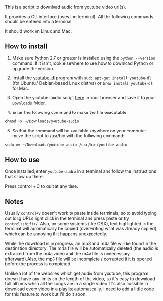 This is a script to download audio from youtube video url(s).

It provides a CLI interface (uses the terminal). All the following commands should be entered into a terminal.

It should work on Linux and Mac.

## How to install

1. Make sure Python 2.7 or greater is installed using the `python --version` command. If it isn't, look elsewhere to see how to download Python or upgrade the version.

2. Install the [youtube-dl](https://rg3.github.io/youtube-dl/) program with `sudo apt-get install youtube-dl` (for Ubuntu / Debian-based Linux distros) or `brew install youtube-dl` for Mac. 

3. Open the youtube-audio script [here](https://raw.githubusercontent.com/MaxPleaner/youtube-audio-downloader/master/youtube-audio) in your browser and save it to your `Downloads` folder.

4. Enter the following command to make the file executable:
```txt
chmod +x ~/Downloads/youtube-audio
```
5. So that the command will be available anywhere on your computer, move the script to /usr/bin with the following command:
```txt
sudo mv ~/Downloads/youtube-audio /usr/bin/youtube-audio
```

## How to use

Once installed, enter `youtube-audio` in a terminal and follow the instructions that show up there. 

Press control + C to quit at any time. 

## Notes

Usually `control+V` doesn't work to paste inside terminals, so to avoid typing out long URLs right click in the terminal and press paste or try `control+shift+V`. Also, on some systems (like OSX), text highlighted in the terminal will automatically be copied (overwriting what was already copied), which can be annoying if it happens unexpectedly.

While the download is in progress, an mp3 and m4a file will be found in the destination directory. The m4a file will be automatically deleted (the audio is extracted from the m4a video and the m4a file is unnecessary afterward).Also, the mp3 file will be incomplete / corrupted if it is opened before the process is completed. 

Unlike a lot of the websites which get audio from youtube, this program doesn't have any limits on the length of the video, so it's easy to download full albums when all the songs are in a single video. It's also possible to download every video in a playlist automatically. I need to add a little code for this feature to work but I'll do it soon. 